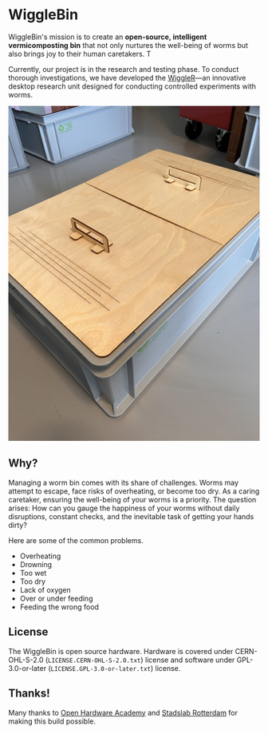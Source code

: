 # WiggleBin

WiggleBin's mission is to create an **open-source, intelligent vermicomposting bin** that not only nurtures the well-being of worms but also brings joy to their human caretakers. T

Currently, our project is in the research and testing phase. To conduct thorough investigations, we have developed the [WiggleR](https://github.com/wiggle-bin/wiggle-r)—an innovative desktop research unit designed for conducting controlled experiments with worms.

![](./Images/WiggleBinBirchWood.jpeg)

## Why?

Managing a worm bin comes with its share of challenges. Worms may attempt to escape, face risks of overheating, or become too dry. As a caring caretaker, ensuring the well-being of your worms is a priority. The question arises: How can you gauge the happiness of your worms without daily disruptions, constant checks, and the inevitable task of getting your hands dirty?

Here are some of the common problems.
- Overheating
- Drowning
- Too wet
- Too dry
- Lack of oxygen
- Over or under feeding
- Feeding the wrong food

## License

The WiggleBin is open source hardware. Hardware is covered under CERN-OHL-S-2.0 (`LICENSE.CERN-OHL-S-2.0.txt`) license and software under GPL-3.0-or-later (`LICENSE.GPL-3.0-or-later.txt`) license.

## Thanks!

Many thanks to [Open Hardware Academy](https://www.openhardware.academy/01_Welcome.html) and [Stadslab Rotterdam](https://stadslabrotterdam.nl/) for making this build possible.
